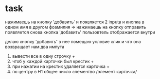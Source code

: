 # task

нажимаешь на кнопку 'добавить' и появляется 2 inputa и кнопка
в одном имя в другом фоамилия => нажимаешь на кнопку отправить
появляется снова кнопка 'добавить'
пользовтель отображается внутри <div>

делаю кнопку 'добавить'
в нее помещаю условие клик и что она возвращает нам два импута

1. вывести все в одну строчку +
2. чтоб у каждой карточки был крестик +
3. при нажатии на крестик удаляется карточка +
4. по центру в H1 общее число элементво /элемент карточка/
